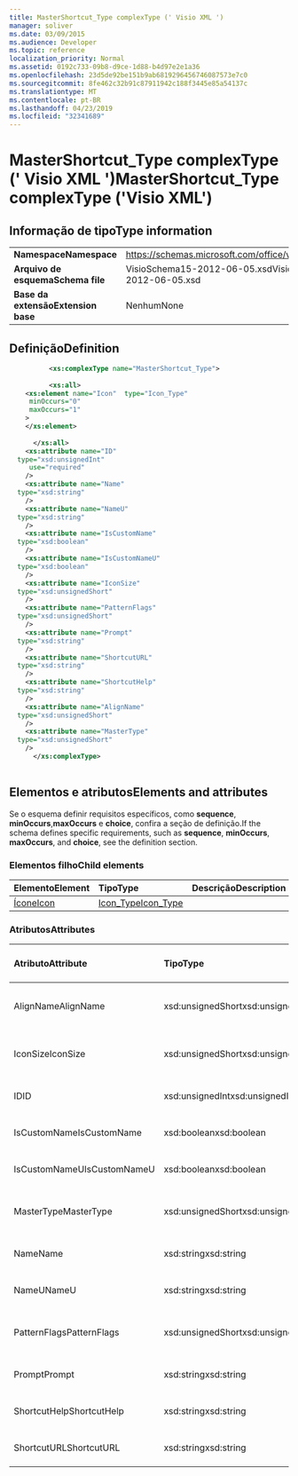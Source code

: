 ```yaml
---
title: MasterShortcut_Type complexType (' Visio XML ')
manager: soliver
ms.date: 03/09/2015
ms.audience: Developer
ms.topic: reference
localization_priority: Normal
ms.assetid: 0192c733-09b8-d9ce-1d88-b4d97e2e1a36
ms.openlocfilehash: 23d5de92be151b9ab6819296456746087573e7c0
ms.sourcegitcommit: 8fe462c32b91c87911942c188f3445e85a54137c
ms.translationtype: MT
ms.contentlocale: pt-BR
ms.lasthandoff: 04/23/2019
ms.locfileid: "32341689"
---
```

# <a name="mastershortcuttype-complextype-visio-xml"></a><span data-ttu-id="1cdde-102">MasterShortcut_Type complexType (' Visio XML ')</span><span class="sxs-lookup"><span data-stu-id="1cdde-102">MasterShortcut_Type complexType ('Visio XML')</span></span>

## <a name="type-information"></a><span data-ttu-id="1cdde-103">Informação de tipo</span><span class="sxs-lookup"><span data-stu-id="1cdde-103">Type information</span></span>

|||
|:-----|:-----|
|<span data-ttu-id="1cdde-104">**Namespace**</span><span class="sxs-lookup"><span data-stu-id="1cdde-104">**Namespace**</span></span> <br/> |https://schemas.microsoft.com/office/visio/2011/1/core  <br/> |
|<span data-ttu-id="1cdde-105">**Arquivo de esquema**</span><span class="sxs-lookup"><span data-stu-id="1cdde-105">**Schema file**</span></span> <br/> |<span data-ttu-id="1cdde-106">VisioSchema15-2012-06-05.xsd</span><span class="sxs-lookup"><span data-stu-id="1cdde-106">VisioSchema15-2012-06-05.xsd</span></span>  <br/> |
|<span data-ttu-id="1cdde-107">**Base da extensão**</span><span class="sxs-lookup"><span data-stu-id="1cdde-107">**Extension base**</span></span> <br/> |<span data-ttu-id="1cdde-108">Nenhum</span><span class="sxs-lookup"><span data-stu-id="1cdde-108">None</span></span>  <br/> |
   
## <a name="definition"></a><span data-ttu-id="1cdde-109">Definição</span><span class="sxs-lookup"><span data-stu-id="1cdde-109">Definition</span></span>

```XML
          <xs:complexType name="MasterShortcut_Type">
          
          <xs:all>
    <xs:element name="Icon"  type="Icon_Type"
     minOccurs="0"
     maxOccurs="1"
    >
    </xs:element>
    
      </xs:all>
    <xs:attribute name="ID"
  type="xsd:unsignedInt"
     use="required"
    />
    <xs:attribute name="Name"
  type="xsd:string"
    />
    <xs:attribute name="NameU"
  type="xsd:string"
    />
    <xs:attribute name="IsCustomName"
  type="xsd:boolean"
    />
    <xs:attribute name="IsCustomNameU"
  type="xsd:boolean"
    />
    <xs:attribute name="IconSize"
  type="xsd:unsignedShort"
    />
    <xs:attribute name="PatternFlags"
  type="xsd:unsignedShort"
    />
    <xs:attribute name="Prompt"
  type="xsd:string"
    />
    <xs:attribute name="ShortcutURL"
  type="xsd:string"
    />
    <xs:attribute name="ShortcutHelp"
  type="xsd:string"
    />
    <xs:attribute name="AlignName"
  type="xsd:unsignedShort"
    />
    <xs:attribute name="MasterType"
  type="xsd:unsignedShort"
    />
      </xs:complexType>
      
```

## <a name="elements-and-attributes"></a><span data-ttu-id="1cdde-110">Elementos e atributos</span><span class="sxs-lookup"><span data-stu-id="1cdde-110">Elements and attributes</span></span>

<span data-ttu-id="1cdde-111">Se o esquema definir requisitos específicos, como **sequence**, **minOccurs**,**maxOccurs** e **choice**, confira a seção de definição.</span><span class="sxs-lookup"><span data-stu-id="1cdde-111">If the schema defines specific requirements, such as **sequence**, **minOccurs**, **maxOccurs**, and **choice**, see the definition section.</span></span> 
  
### <a name="child-elements"></a><span data-ttu-id="1cdde-112">Elementos filho</span><span class="sxs-lookup"><span data-stu-id="1cdde-112">Child elements</span></span>

|<span data-ttu-id="1cdde-113">**Elemento**</span><span class="sxs-lookup"><span data-stu-id="1cdde-113">**Element**</span></span>|<span data-ttu-id="1cdde-114">**Tipo**</span><span class="sxs-lookup"><span data-stu-id="1cdde-114">**Type**</span></span>|<span data-ttu-id="1cdde-115">**Descrição**</span><span class="sxs-lookup"><span data-stu-id="1cdde-115">**Description**</span></span>|
|:-----|:-----|:-----|
|[<span data-ttu-id="1cdde-116">Ícone</span><span class="sxs-lookup"><span data-stu-id="1cdde-116">Icon</span></span>](icon-element-mastershortcut_type-complextypevisio-xml.md) <br/> |[<span data-ttu-id="1cdde-117">Icon_Type</span><span class="sxs-lookup"><span data-stu-id="1cdde-117">Icon_Type</span></span>](icon_type-complextypevisio-xml.md) <br/> ||
   
### <a name="attributes"></a><span data-ttu-id="1cdde-118">Atributos</span><span class="sxs-lookup"><span data-stu-id="1cdde-118">Attributes</span></span>

|<span data-ttu-id="1cdde-119">**Atributo**</span><span class="sxs-lookup"><span data-stu-id="1cdde-119">**Attribute**</span></span>|<span data-ttu-id="1cdde-120">**Tipo**</span><span class="sxs-lookup"><span data-stu-id="1cdde-120">**Type**</span></span>|<span data-ttu-id="1cdde-121">**Obrigatório**</span><span class="sxs-lookup"><span data-stu-id="1cdde-121">**Required**</span></span>|<span data-ttu-id="1cdde-122">**Descrição**</span><span class="sxs-lookup"><span data-stu-id="1cdde-122">**Description**</span></span>|<span data-ttu-id="1cdde-123">**Valores possíveis**</span><span class="sxs-lookup"><span data-stu-id="1cdde-123">**Possible values**</span></span>|
|:-----|:-----|:-----|:-----|:-----|
|<span data-ttu-id="1cdde-124">AlignName</span><span class="sxs-lookup"><span data-stu-id="1cdde-124">AlignName</span></span>  <br/> |<span data-ttu-id="1cdde-125">xsd:unsignedShort</span><span class="sxs-lookup"><span data-stu-id="1cdde-125">xsd:unsignedShort</span></span>  <br/> |<span data-ttu-id="1cdde-126">opcional</span><span class="sxs-lookup"><span data-stu-id="1cdde-126">optional</span></span>  <br/> ||<span data-ttu-id="1cdde-127">Valores do tipo xsd:unsignedShort.</span><span class="sxs-lookup"><span data-stu-id="1cdde-127">Values of the xsd:unsignedShort type.</span></span>  <br/> |
|<span data-ttu-id="1cdde-128">IconSize</span><span class="sxs-lookup"><span data-stu-id="1cdde-128">IconSize</span></span>  <br/> |<span data-ttu-id="1cdde-129">xsd:unsignedShort</span><span class="sxs-lookup"><span data-stu-id="1cdde-129">xsd:unsignedShort</span></span>  <br/> |<span data-ttu-id="1cdde-130">opcional</span><span class="sxs-lookup"><span data-stu-id="1cdde-130">optional</span></span>  <br/> ||<span data-ttu-id="1cdde-131">Valores do tipo xsd:unsignedShort.</span><span class="sxs-lookup"><span data-stu-id="1cdde-131">Values of the xsd:unsignedShort type.</span></span>  <br/> |
|<span data-ttu-id="1cdde-132">ID</span><span class="sxs-lookup"><span data-stu-id="1cdde-132">ID</span></span>  <br/> |<span data-ttu-id="1cdde-133">xsd:unsignedInt</span><span class="sxs-lookup"><span data-stu-id="1cdde-133">xsd:unsignedInt</span></span>  <br/> |<span data-ttu-id="1cdde-134">obrigatório</span><span class="sxs-lookup"><span data-stu-id="1cdde-134">required</span></span>  <br/> ||<span data-ttu-id="1cdde-135">Valores do tipo xsd:unsignedInt.</span><span class="sxs-lookup"><span data-stu-id="1cdde-135">Values of the xsd:unsignedInt type.</span></span>  <br/> |
|<span data-ttu-id="1cdde-136">IsCustomName</span><span class="sxs-lookup"><span data-stu-id="1cdde-136">IsCustomName</span></span>  <br/> |<span data-ttu-id="1cdde-137">xsd:boolean</span><span class="sxs-lookup"><span data-stu-id="1cdde-137">xsd:boolean</span></span>  <br/> |<span data-ttu-id="1cdde-138">opcional</span><span class="sxs-lookup"><span data-stu-id="1cdde-138">optional</span></span>  <br/> ||<span data-ttu-id="1cdde-139">Valores do tipo xsd:boolean.</span><span class="sxs-lookup"><span data-stu-id="1cdde-139">Values of the xsd:boolean type.</span></span>  <br/> |
|<span data-ttu-id="1cdde-140">IsCustomNameU</span><span class="sxs-lookup"><span data-stu-id="1cdde-140">IsCustomNameU</span></span>  <br/> |<span data-ttu-id="1cdde-141">xsd:boolean</span><span class="sxs-lookup"><span data-stu-id="1cdde-141">xsd:boolean</span></span>  <br/> |<span data-ttu-id="1cdde-142">opcional</span><span class="sxs-lookup"><span data-stu-id="1cdde-142">optional</span></span>  <br/> ||<span data-ttu-id="1cdde-143">Valores do tipo xsd:boolean.</span><span class="sxs-lookup"><span data-stu-id="1cdde-143">Values of the xsd:boolean type.</span></span>  <br/> |
|<span data-ttu-id="1cdde-144">MasterType</span><span class="sxs-lookup"><span data-stu-id="1cdde-144">MasterType</span></span>  <br/> |<span data-ttu-id="1cdde-145">xsd:unsignedShort</span><span class="sxs-lookup"><span data-stu-id="1cdde-145">xsd:unsignedShort</span></span>  <br/> |<span data-ttu-id="1cdde-146">opcional</span><span class="sxs-lookup"><span data-stu-id="1cdde-146">optional</span></span>  <br/> ||<span data-ttu-id="1cdde-147">Valores do tipo xsd:unsignedShort.</span><span class="sxs-lookup"><span data-stu-id="1cdde-147">Values of the xsd:unsignedShort type.</span></span>  <br/> |
|<span data-ttu-id="1cdde-148">Name</span><span class="sxs-lookup"><span data-stu-id="1cdde-148">Name</span></span>  <br/> |<span data-ttu-id="1cdde-149">xsd:string</span><span class="sxs-lookup"><span data-stu-id="1cdde-149">xsd:string</span></span>  <br/> |<span data-ttu-id="1cdde-150">opcional</span><span class="sxs-lookup"><span data-stu-id="1cdde-150">optional</span></span>  <br/> ||<span data-ttu-id="1cdde-151">Valores do tipo xsd:string.</span><span class="sxs-lookup"><span data-stu-id="1cdde-151">Values of the xsd:string type.</span></span>  <br/> |
|<span data-ttu-id="1cdde-152">NameU</span><span class="sxs-lookup"><span data-stu-id="1cdde-152">NameU</span></span>  <br/> |<span data-ttu-id="1cdde-153">xsd:string</span><span class="sxs-lookup"><span data-stu-id="1cdde-153">xsd:string</span></span>  <br/> |<span data-ttu-id="1cdde-154">opcional</span><span class="sxs-lookup"><span data-stu-id="1cdde-154">optional</span></span>  <br/> ||<span data-ttu-id="1cdde-155">Valores do tipo xsd:string.</span><span class="sxs-lookup"><span data-stu-id="1cdde-155">Values of the xsd:string type.</span></span>  <br/> |
|<span data-ttu-id="1cdde-156">PatternFlags</span><span class="sxs-lookup"><span data-stu-id="1cdde-156">PatternFlags</span></span>  <br/> |<span data-ttu-id="1cdde-157">xsd:unsignedShort</span><span class="sxs-lookup"><span data-stu-id="1cdde-157">xsd:unsignedShort</span></span>  <br/> |<span data-ttu-id="1cdde-158">opcional</span><span class="sxs-lookup"><span data-stu-id="1cdde-158">optional</span></span>  <br/> ||<span data-ttu-id="1cdde-159">Valores do tipo xsd:unsignedShort.</span><span class="sxs-lookup"><span data-stu-id="1cdde-159">Values of the xsd:unsignedShort type.</span></span>  <br/> |
|<span data-ttu-id="1cdde-160">Prompt</span><span class="sxs-lookup"><span data-stu-id="1cdde-160">Prompt</span></span>  <br/> |<span data-ttu-id="1cdde-161">xsd:string</span><span class="sxs-lookup"><span data-stu-id="1cdde-161">xsd:string</span></span>  <br/> |<span data-ttu-id="1cdde-162">opcional</span><span class="sxs-lookup"><span data-stu-id="1cdde-162">optional</span></span>  <br/> ||<span data-ttu-id="1cdde-163">Valores do tipo xsd:string.</span><span class="sxs-lookup"><span data-stu-id="1cdde-163">Values of the xsd:string type.</span></span>  <br/> |
|<span data-ttu-id="1cdde-164">ShortcutHelp</span><span class="sxs-lookup"><span data-stu-id="1cdde-164">ShortcutHelp</span></span>  <br/> |<span data-ttu-id="1cdde-165">xsd:string</span><span class="sxs-lookup"><span data-stu-id="1cdde-165">xsd:string</span></span>  <br/> |<span data-ttu-id="1cdde-166">opcional</span><span class="sxs-lookup"><span data-stu-id="1cdde-166">optional</span></span>  <br/> ||<span data-ttu-id="1cdde-167">Valores do tipo xsd:string.</span><span class="sxs-lookup"><span data-stu-id="1cdde-167">Values of the xsd:string type.</span></span>  <br/> |
|<span data-ttu-id="1cdde-168">ShortcutURL</span><span class="sxs-lookup"><span data-stu-id="1cdde-168">ShortcutURL</span></span>  <br/> |<span data-ttu-id="1cdde-169">xsd:string</span><span class="sxs-lookup"><span data-stu-id="1cdde-169">xsd:string</span></span>  <br/> |<span data-ttu-id="1cdde-170">opcional</span><span class="sxs-lookup"><span data-stu-id="1cdde-170">optional</span></span>  <br/> ||<span data-ttu-id="1cdde-171">Valores do tipo xsd:string.</span><span class="sxs-lookup"><span data-stu-id="1cdde-171">Values of the xsd:string type.</span></span>  <br/> |
   

